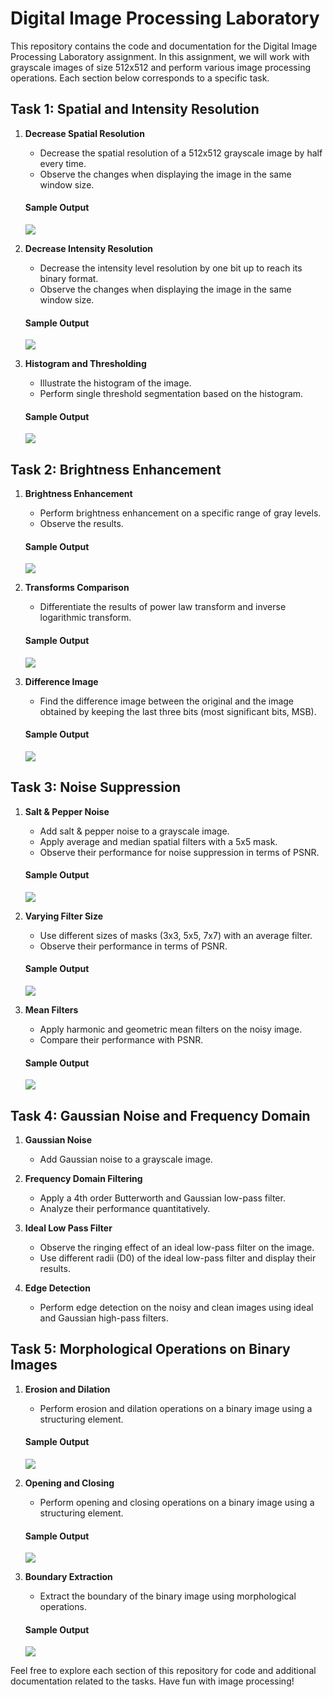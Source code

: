 # Digital Image Processing Laboratory

This repository contains the code and documentation for the Digital Image Processing Laboratory assignment. In this assignment, we will work with grayscale images of size 512x512 and perform various image processing operations. Each section below corresponds to a specific task.

## Task 1: Spatial and Intensity Resolution

1. **Decrease Spatial Resolution**
   - Decrease the spatial resolution of a 512x512 grayscale image by half every time.
   - Observe the changes when displaying the image in the same window size.
   #### Sample Output
      <img src="./images/README/1a.png">

2. **Decrease Intensity Resolution**
   - Decrease the intensity level resolution by one bit up to reach its binary format.
   - Observe the changes when displaying the image in the same window size.
   #### Sample Output
      <img src="./images/README/1b.png">

3. **Histogram and Thresholding**
   - Illustrate the histogram of the image.
   - Perform single threshold segmentation based on the histogram.
   #### Sample Output
      <img src="./images/README/1c.png">

## Task 2: Brightness Enhancement

1. **Brightness Enhancement**
   - Perform brightness enhancement on a specific range of gray levels.
   - Observe the results.
   #### Sample Output
      <img src="./images/README/2a.png">

2. **Transforms Comparison**
   - Differentiate the results of power law transform and inverse logarithmic transform.
   #### Sample Output
      <img src="./images/README/2b.png">

3. **Difference Image**
   - Find the difference image between the original and the image obtained by keeping the last three bits (most significant bits, MSB).
   #### Sample Output
      <img src="./images/README/2c.png">

## Task 3: Noise Suppression

1. **Salt & Pepper Noise**
   - Add salt & pepper noise to a grayscale image.
   - Apply average and median spatial filters with a 5x5 mask.
   - Observe their performance for noise suppression in terms of PSNR.
   #### Sample Output
      <img src="./images/README/3a.png">
   

3. **Varying Filter Size**
   - Use different sizes of masks (3x3, 5x5, 7x7) with an average filter.
   - Observe their performance in terms of PSNR.
   #### Sample Output
      <img src="./images/README/3b.png">

4. **Mean Filters**
   - Apply harmonic and geometric mean filters on the noisy image.
   - Compare their performance with PSNR.
   #### Sample Output
      <img src="./images/README/3c.png">

## Task 4: Gaussian Noise and Frequency Domain

1. **Gaussian Noise**
   - Add Gaussian noise to a grayscale image.

2. **Frequency Domain Filtering**
   - Apply a 4th order Butterworth and Gaussian low-pass filter.
   - Analyze their performance quantitatively.

3. **Ideal Low Pass Filter**
   - Observe the ringing effect of an ideal low-pass filter on the image.
   - Use different radii (D0) of the ideal low-pass filter and display their results.

4. **Edge Detection**
   - Perform edge detection on the noisy and clean images using ideal and Gaussian high-pass filters.

## Task 5: Morphological Operations on Binary Images

1. **Erosion and Dilation**
   - Perform erosion and dilation operations on a binary image using a structuring element.
   #### Sample Output
      <img src="./images/README/5a.png">

2. **Opening and Closing**
   - Perform opening and closing operations on a binary image using a structuring element.
   #### Sample Output
      <img src="./images/README/5b.png">

3. **Boundary Extraction**
   - Extract the boundary of the binary image using morphological operations.
   #### Sample Output
      <img src="./images/README/5c.png">

Feel free to explore each section of this repository for code and additional documentation related to the tasks. Have fun with image processing!
